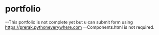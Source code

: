 # portfolio

--This portfolio is not complete yet but u can submit form using https://prerak.pythoneverywhere.com
--Components.html is not required. 
